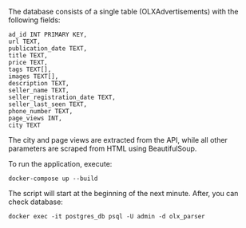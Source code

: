 The database consists of a single table (OLXAdvertisements) with the following fields:
```
ad_id INT PRIMARY KEY,
url TEXT,
publication_date TEXT,
title TEXT,
price TEXT,
tags TEXT[],
images TEXT[],
description TEXT,
seller_name TEXT,
seller_registration_date TEXT,
seller_last_seen TEXT,
phone_number TEXT,
page_views INT,
city TEXT
```

The city and page views are extracted from the API, while all other parameters are scraped from HTML using BeautifulSoup.

To run the application, execute:

```docker-compose up --build```

The script will start at the beginning of the next minute.
After, you can check database:

```docker exec -it postgres_db psql -U admin -d olx_parser```
